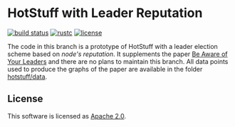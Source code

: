 # HotStuff with Leader Reputation

[![build status](https://img.shields.io/github/workflow/status/asonnino/hotstuff/Build/leader-reputation?style=flat-square&logo=github)](https://github.com/asonnino/hotstuff/actions)
[![rustc](https://img.shields.io/badge/rustc-1.48+-blue?style=flat-square&logo=rust)](https://www.rust-lang.org)
[![license](https://img.shields.io/badge/license-Apache-blue.svg?style=flat-square)](LICENSE)

The code in this branch is a prototype of HotStuff with a leader election scheme based on *node's reputation*. It supplements the paper [Be Aware of Your Leaders](https://sonnino.com/papers/leader-reputation.pdf) and there are no plans to maintain this branch. All data points used to produce the graphs of the paper are available in the folder [hotstuff/data](data/).

## License
This software is licensed as [Apache 2.0](LICENSE).
